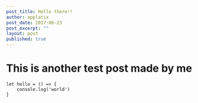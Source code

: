 ```yaml
---
post_title: Hello there!!
author: applatix
post_date: 2017-06-23
post_excerpt: ""
layout: post
published: true
---
```


# This is another test post made by me

```
let hello = () => {
	console.log('world')
}
```
